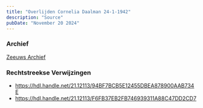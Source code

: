 ```yaml
---
title: "Overlijden Cornelia Daalman 24-1-1942"
description: "Source"
pubDate: "November 20 2024"
---
```


### Archief
[Zeeuws Archief](https://www.zeeuwsarchief.nl/)

### Rechtstreekse Verwijzingen
- https://hdl.handle.net/21.12113/94BF7BCB5E12455DBEA878900AAB734E
- https://hdl.handle.net/21.12113/F6FB37EB2FB746939311A88C47DD2CD7